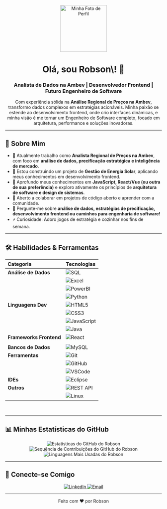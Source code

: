 <div align="center">
  <img src="https://avatars.githubusercontent.com/u/SEU-ID-DO-USUARIO?v=4" width="150px" alt="Minha Foto de Perfil">

  <h1>Olá, sou Robson\! 👋</h1>
  <h3>Analista de Dados na Ambev | Desenvolvedor Frontend | Futuro Engenheiro de Software</h3>

  <p>
    Com experiência sólida na <b>Análise Regional de Preços na Ambev</b>, transformo dados complexos em estratégias acionáveis.
    Minha paixão se estende ao desenvolvimento frontend, onde crio interfaces dinâmicas, e minha visão é me tornar um Engenheiro de Software completo, focado em arquitetura, performance e soluções inovadoras.
  </p>
</div>

---

## 🚀 Sobre Mim

-   💼 Atualmente trabalho como **Analista Regional de Preços na Ambev**, com foco em **análise de dados, precificação estratégica e inteligência de mercado**.
-   🔭 Estou construindo um projeto de **Gestão de Energia Solar**, aplicando meus conhecimentos em desenvolvimento frontend.
-   🌱 Aprofundo meus conhecimentos em **JavaScript, React/Vue (ou outra de sua preferência)** e exploro ativamente os princípios de **arquitetura de software e design de sistemas**.
-   👯 Aberto a colaborar em projetos de código aberto e aprender com a comunidade.
-   💬 Pergunte-me sobre **análise de dados, estratégias de precificação, desenvolvimento frontend ou caminhos para engenharia de software\!**
-   ⚡ Curiosidade: Adoro jogos de estratégia e cozinhar nos fins de semana.

---

## 🛠️ Habilidades & Ferramentas

| Categoria        | Tecnologias                                                                                                 |
| :--------------- | :---------------------------------------------------------------------------------------------------------- |
| **Análise de Dados** | ![SQL](https://img.shields.io/badge/SQL-000000?style=for-the-badge&logo=mysql&logoColor=white)             |
|                  | ![Excel](https://img.shields.io/badge/Excel-217346?style=for-the-badge&logo=microsoft-excel&logoColor=white) |
|                  | ![PowerBI](https://img.shields.io/badge/PowerBI-F2C811?style=for-the-badge&logo=power-bi&logoColor=white)   |
|                  | ![Python](https://img.shields.io/badge/Python-3670A0?style=for-the-badge&logo=python&logoColor=ffdd54)     |
| **Linguagens Dev** | ![HTML5](https://img.shields.io/badge/HTML5-E34F26?style=for-the-badge&logo=html5&logoColor=white)           |
|                  | ![CSS3](https://img.shields.io/badge/CSS3-1572B6?style=for-the-badge&logo=css3&logoColor=white)              |
|                  | ![JavaScript](https://img.shields.io/badge/JavaScript-F7DF1E?style=for-the-badge&logo=javascript&logoColor=black)|
|                  | ![Java](https://img.shields.io/badge/Java-ED8B00?style=for-the-badge&logo=java&logoColor=white)            |
| **Frameworks Frontend** | ![React](https://img.shields.io/badge/React-20232A?style=for-the-badge&logo=react&logoColor=61DAFB)  |
|                  | |
| **Bancos de Dados** | ![MySQL](https://img.shields.io/badge/MySQL-00000F?style=for-the-badge&logo=mysql&logoColor=white)          |
| **Ferramentas** | ![Git](https://img.shields.io/badge/GIT-E44C30?style=for-the-badge&logo=git&logoColor=white)              |
|                  | ![GitHub](https://img.shields.io/badge/GitHub-100000?style=for-the-badge&logo=github&logoColor=white)        |
|                  | ![VSCode](https://img.shields.io/badge/VSCode-007ACC?style=for-the-badge&logo=visualstudiocode&logoColor=white)|
| **IDEs** | ![Eclipse](https://img.shields.io/badge/Eclipse-2C2255?style=for-the-badge&logo=eclipse&logoColor=white)    |
| **Outros** | ![REST API](https://img.shields.io/badge/REST_API-00599C?style=for-the-badge&logo=rest-api&logoColor=white)|
|                  | ![Linux](https://img.shields.io/badge/Linux-FCC624?style=for-the-badge&logo=linux&logoColor=black)          |

<br>

---

## 📊 Minhas Estatísticas do GitHub

<div align="center">
  <img src="https://github-readme-stats.vercel.app/api?username=RobsonMarcolino&show_icons=true&theme=midnight-purple&hide_border=true&count_private=true" alt="Estatísticas do GitHub do Robson"/>
  <img src="https://github-readme-streak-stats.herokuapp.com/?user=RobsonMarcolino&theme=midnight-purple&hide_border=true" alt="Sequência de Contribuições do GitHub do Robson"/>
  <img src="https://github-readme-stats.vercel.app/api/top-langs/?username=RobsonMarcolino&layout=compact&theme=midnight-purple&hide_border=true" alt="Linguagens Mais Usadas do Robson"/>
</div>

---

## 🔗 Conecte-se Comigo

<div align="center">
  <a href="https://linkedin.com/in/SEU-LINK-DO-LINKEDIN" target="_blank">
    <img src="https://img.shields.io/badge/LinkedIn-0077B5?style=for-the-badge&logo=linkedin&logoColor=white" alt="LinkedIn">
  </a>
  <a href="mailto:SEU-EMAIL@dominio.com" target="_blank">
    <img src="https://img.shields.io/badge/Email-D14836?style=for-the-badge&logo=gmail&logoColor=white" alt="Email">
  </a>
  </div>

---

<div align="center">
  Feito com ❤️ por Robson
</div>
